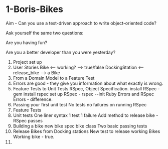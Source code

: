 # 1-Boris-Bikes

Aim - Can you use a test-driven approach to write object-oriented code?


Ask yourself the same two questions:

  Are you having fun?

  Are you a better developer than you were yesterday?

1. Project set up
2. User Stories
        Bike <-- working? --> true/false
        DockingStation <-- release_bike --> a Bike
3. From a Domain Model to a Feature Test
4. Errors are good - they give you information about what exactly is wrong.
5. Feature Tests to Unit Tests
    RSpec, Object Specification.
      install RSpec - gem install rspec
      set up RSpec - rspec --init
      Ruby Errors and RSpec Errors - difference.
6. Passing your first unit test
      No tests no failures on running RSpec
7. Feature Tests
8. Unit tests
    One liner syntax
    1 test 1 failure
    Add method to release bike - RSpec passes
9. Building a bike
      new bike spec
      bike class
      Two basic passing tests
10. Release Bikes from Docking stations
      New test to release working Bikes
      Working bike - true.
11.
